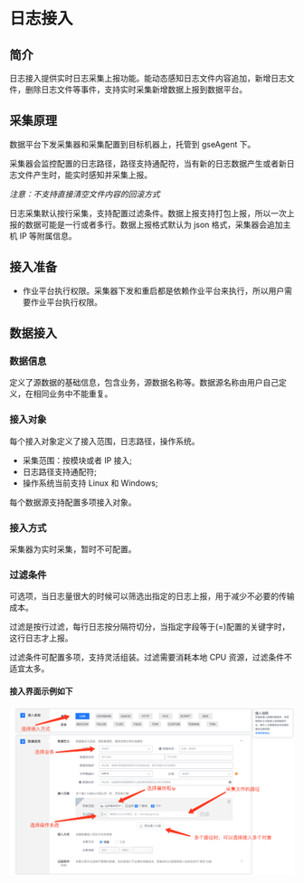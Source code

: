 # 日志接入

## 简介

日志接入提供实时日志采集上报功能。能动态感知日志文件内容追加，新增日志文件，删除日志文件等事件，支持实时采集新增数据上报到数据平台。

## 采集原理

数据平台下发采集器和采集配置到目标机器上，托管到 gseAgent 下。

采集器会监控配置的日志路径，路径支持通配符，当有新的日志数据产生或者新日志文件产生时，能实时感知并采集上报。

_注意：不支持直接清空文件内容的回滚方式_

日志采集默认按行采集，支持配置过滤条件。数据上报支持打包上报，所以一次上报的数据可能是一行或者多行。数据上报格式默认为 json 格式，采集器会追加主机 IP 等附属信息。

## 接入准备

* 作业平台执行权限。采集器下发和重启都是依赖作业平台来执行，所以用户需要作业平台执行权限。

## 数据接入

### 数据信息

定义了源数据的基础信息，包含业务，源数据名称等。数据源名称由用户自己定义，在相同业务中不能重复。

### 接入对象

每个接入对象定义了接入范围，日志路径，操作系统。

* 采集范围：按模块或者 IP 接入;
* 日志路径支持通配符;
* 操作系统当前支持 Linux 和 Windows;

每个数据源支持配置多项接入对象。

### 接入方式

采集器为实时采集，暂时不可配置。

### 过滤条件

可选项，当日志量很大的时候可以筛选出指定的日志上报，用于减少不必要的传输成本。

过滤是按行过滤，每行日志按分隔符切分，当指定字段等于\(=\)配置的关键字时，这行日志才上报。

过滤条件可配置多项，支持灵活组装。过滤需要消耗本地 CPU 资源，过滤条件不适宜太多。

#### 接入界面示例如下

![](../../../../assets/new_access_log.png)

